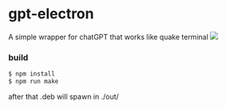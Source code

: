 # gpt-electron
A simple wrapper for chatGPT that works like quake terminal
![](https://github.com/gfonseca/gpt-electron/blob/master/assets/gpt-electrron.gif)
### build 
``` sh
$ npm install
$ npm run make
```

after that .deb will spawn in ./out/